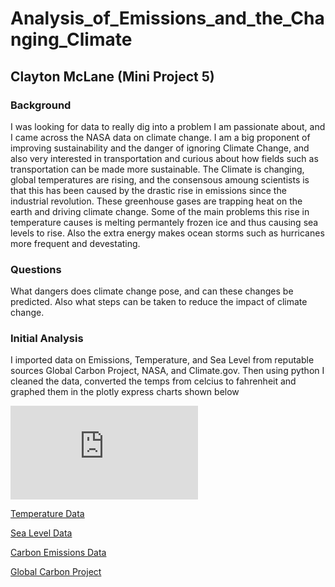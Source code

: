 # Analysis_of_Emissions_and_the_Changing_Climate
## Clayton McLane (Mini Project 5)
### Background
I was looking for data to really dig into a problem I am passionate about, and I came across the NASA data on climate change. I am a big proponent of improving sustainability and the danger of ignoring Climate Change, and also very interested in transportation and curious about how fields such as transportation can be made more sustainable. The Climate is changing, global temperatures are rising, and the consensous amoung scientists is that this has been caused by the drastic rise in emissions since the industrial revolution. These greenhouse gases are trapping heat on the earth and driving climate change. Some of the main problems this rise in temperature causes is melting permantely frozen ice and thus causing sea levels to rise. Also the extra energy makes ocean storms such as hurricanes more frequent and devestating. 
### Questions
What dangers does climate change pose, and can these changes be predicted. Also what steps can be taken to reduce the impact of climate change.
### Initial Analysis
I imported data on Emissions, Temperature, and Sea Level from reputable sources Global Carbon Project, NASA, and Climate.gov. Then using python I cleaned the data, converted the temps from celcius to fahrenheit and graphed them in the plotly express charts shown below

![](https://github.com/cmclane1/Analysis_of_Emissions_and_the_Changing_Climate/blob/main/Rise_in_Yearly_Emissions.html)

[Temperature Data](https://data.giss.nasa.gov/gistemp/)

[Sea Level Data](https://www.climate.gov/news-features/understanding-climate/climate-change-global-sea-level)

[Carbon Emissions Data](https://www.statista.com/statistics/264699/worldwide-co2-emissions/#statisticContainer)

[Global Carbon Project](globalcarbonproject.org)
